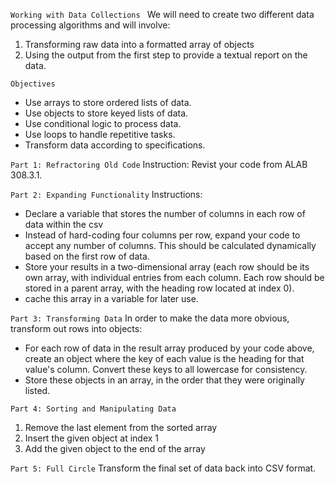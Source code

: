 ``Working with Data Collections ``
We will need to create two different data processing algorithms and will involve:
1. Transforming raw data into a formatted array of objects
2. Using the output from the first step to provide a textual report on the data. 

```Objectives```
- Use arrays to store ordered lists of data.
- Use objects to store keyed lists of data.
- Use conditional logic to process data.
- Use loops to handle repetitive tasks. 
- Transform data according to specifications.

```Part 1: Refractoring Old Code```
Instruction: Revist your code from ALAB 308.3.1.

```Part 2: Expanding Functionality```
Instructions:
- Declare a variable that stores the number of columns in each row of data within the csv
- Instead of hard-coding four columns per row, expand your code to accept any number of columns. This should be calculated dynamically based on the first row of data. 
- Store your results in a two-dimensional array (each row should be its own array, with individual entries from each column. Each row should be stored in a parent array, with the heading row located at index 0).
- cache this array in a variable for later use. 

```Part 3: Transforming Data```
In order to make the data more obvious, transform out rows into objects:
- For each row of data in the result array produced by your code above, create an object where the key of each value is the heading for that value's column. Convert these keys to all lowercase for consistency.
- Store these objects in an array, in the order that they were originally listed.

```Part 4: Sorting and Manipulating Data```
1. Remove the last element from the sorted array
2. Insert the given object at index 1
3. Add the given object to the end of the array

```Part 5: Full Circle```
Transform the final set of data back into CSV format. 